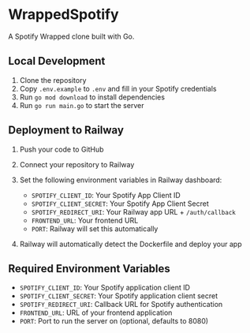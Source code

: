 # WrappedSpotify

A Spotify Wrapped clone built with Go.

## Local Development

1. Clone the repository
2. Copy `.env.example` to `.env` and fill in your Spotify credentials
3. Run `go mod download` to install dependencies
4. Run `go run main.go` to start the server

## Deployment to Railway

1. Push your code to GitHub
2. Connect your repository to Railway
3. Set the following environment variables in Railway dashboard:
   - `SPOTIFY_CLIENT_ID`: Your Spotify App Client ID
   - `SPOTIFY_CLIENT_SECRET`: Your Spotify App Client Secret
   - `SPOTIFY_REDIRECT_URI`: Your Railway app URL + `/auth/callback`
   - `FRONTEND_URL`: Your frontend URL
   - `PORT`: Railway will set this automatically

4. Railway will automatically detect the Dockerfile and deploy your app

## Required Environment Variables

- `SPOTIFY_CLIENT_ID`: Your Spotify application client ID
- `SPOTIFY_CLIENT_SECRET`: Your Spotify application client secret  
- `SPOTIFY_REDIRECT_URI`: Callback URL for Spotify authentication
- `FRONTEND_URL`: URL of your frontend application
- `PORT`: Port to run the server on (optional, defaults to 8080)